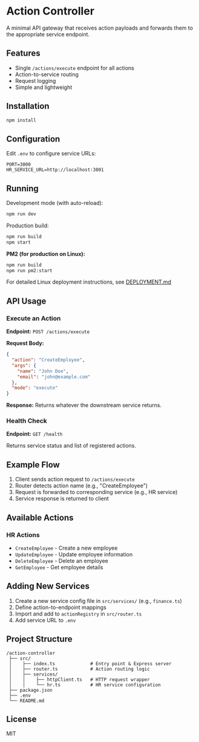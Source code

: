 # Action Controller

A minimal API gateway that receives action payloads and forwards them to the appropriate service endpoint.

## Features

- Single `/actions/execute` endpoint for all actions
- Action-to-service routing
- Request logging
- Simple and lightweight

## Installation

```bash
npm install
```

## Configuration

Edit `.env` to configure service URLs:

```env
PORT=3000
HR_SERVICE_URL=http://localhost:3001
```

## Running

Development mode (with auto-reload):
```bash
npm run dev
```

Production build:
```bash
npm run build
npm start
```

**PM2 (for production on Linux):**
```bash
npm run build
npm run pm2:start
```

For detailed Linux deployment instructions, see [DEPLOYMENT.md](./DEPLOYMENT.md)

## API Usage

### Execute an Action

**Endpoint:** `POST /actions/execute`

**Request Body:**
```json
{
  "action": "CreateEmployee",
  "args": {
    "name": "John Doe",
    "email": "john@example.com"
  },
  "mode": "execute"
}
```

**Response:**
Returns whatever the downstream service returns.

### Health Check

**Endpoint:** `GET /health`

Returns service status and list of registered actions.

## Example Flow

1. Client sends action request to `/actions/execute`
2. Router detects action name (e.g., "CreateEmployee")
3. Request is forwarded to corresponding service (e.g., HR service)
4. Service response is returned to client

## Available Actions

### HR Actions
- `CreateEmployee` - Create a new employee
- `UpdateEmployee` - Update employee information
- `DeleteEmployee` - Delete an employee
- `GetEmployee` - Get employee details

## Adding New Services

1. Create a new service config file in `src/services/` (e.g., `finance.ts`)
2. Define action-to-endpoint mappings
3. Import and add to `actionRegistry` in `src/router.ts`
4. Add service URL to `.env`

## Project Structure

```
/action-controller
 ├── src/
 │    ├── index.ts             # Entry point & Express server
 │    ├── router.ts            # Action routing logic
 │    ├── services/
 │    │    ├── httpClient.ts   # HTTP request wrapper
 │    │    └── hr.ts           # HR service configuration
 ├── package.json
 ├── .env
 └── README.md
```

## License

MIT
